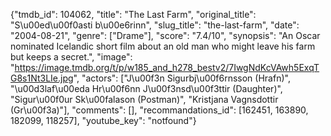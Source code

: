 {"tmdb_id": 104062, "title": "The Last Farm", "original_title": "S\u00ed\u00f0asti b\u00e6rinn", "slug_title": "the-last-farm", "date": "2004-08-21", "genre": ["Drame"], "score": "7.4/10", "synopsis": "An Oscar nominated Icelandic short film about an old man who might leave his farm but keeps a secret.", "image": "https://image.tmdb.org/t/p/w185_and_h278_bestv2/7IwgNdKcVAwh5ExqTG8s1Nt3LIe.jpg", "actors": ["J\u00f3n Sigurbj\u00f6rnsson (Hrafn)", "\u00d3laf\u00eda Hr\u00f6nn J\u00f3nsd\u00f3ttir (Daughter)", "Sigur\u00f0ur Sk\u00falason (Postman)", "Kristjana Vagnsdottir (Gr\u00f3a)"], "comments": [], "recommandations_id": [162451, 163890, 182099, 118257], "youtube_key": "notfound"}